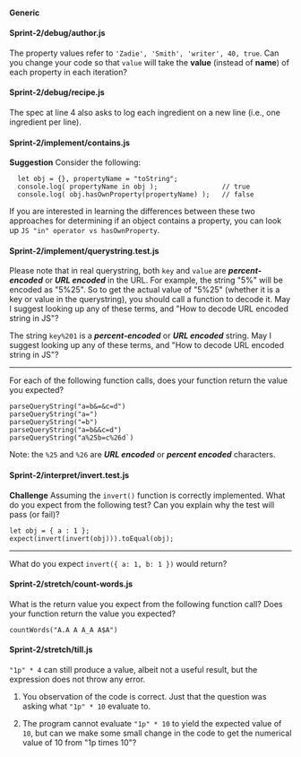#### Generic

#### Sprint-2/debug/author.js
The property values refer to `'Zadie', 'Smith', 'writer', 40, true`.
Can you change your code so that `value` will take the **value** (instead of **name**) of each property in each iteration?


#### Sprint-2/debug/recipe.js
The spec at line 4 also asks to log each ingredient on a new line (i.e., one ingredient per line).

#### Sprint-2/implement/contains.js

**Suggestion**
Consider the following:
```
  let obj = {}, propertyName = "toString";
  console.log( propertyName in obj );                // true
  console.log( obj.hasOwnProperty(propertyName) );   // false
```

If you are interested in learning the differences between these two approaches for determining if an object contains a property, you can look up
`JS "in" operator vs hasOwnProperty`.

#### Sprint-2/implement/querystring.test.js

Please note that in real querystring, both `key` and `value` are ***percent-encoded*** or ***URL encoded*** in the URL. For example, the string "5%" will be encoded as "5%25". So to get the actual value of "5%25" (whether it is a key or value in the querystring), you should call a function to decode it.
May I suggest looking up any of these terms, and "How to decode URL encoded string in JS"?


The string `key%201` is a ***percent-encoded*** or ***URL encoded*** string.
May I suggest looking up any of these terms, and "How to decode URL encoded string in JS"?

---

For each of the following function calls, does your function return the value you expected?
```
parseQueryString("a=b&=&c=d")
parseQueryString("a=")
parseQueryString("=b")
parseQueryString("a=b&&c=d")
parseQueryString("a%25b=c%26d`)
```
Note: the `%25` and `%26` are ***URL encoded*** or ***percent encoded*** characters.




#### Sprint-2/interpret/invert.test.js
**Challenge**
Assuming the `invert()` function is correctly implemented. 
What do you expect from the following test? Can you explain why the test will pass (or fail)?
```
let obj = { a : 1 };
expect(invert(invert(obj))).toEqual(obj);
```

---

What do you expect `invert({ a: 1, b: 1 })` would return?


#### Sprint-2/stretch/count-words.js

What is the return value you expect from the following function call?
Does your function return the value you expected?
```
countWords("A.A A A_A A$A")
```


#### Sprint-2/stretch/till.js
`"1p" * 4` can still produce a value, albeit not a useful result, but the expression does not throw any error.


1) You observation of the code is correct. Just that the question was asking what `"1p" * 10` evaluate to.

2) The program cannot evaluate `"1p" * 10` to yield the expected value of `10`, but can we make some small change in the code to get the numerical value of 10 from "1p times 10"?


